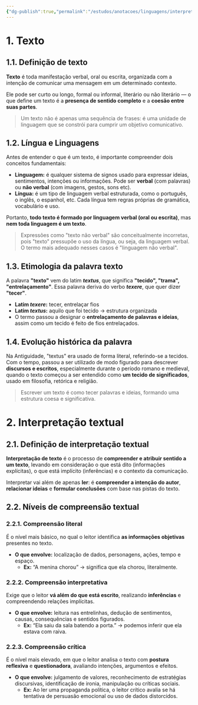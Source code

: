 ```yaml
---
{"dg-publish":true,"permalink":"/estudos/anotacoes/linguagens/interpretacao-de-texto/1-teoria-da-comunicacao/texto-e-interpretacao-textual/"}
---
```


# 1. Texto

## 1.1. Definição de texto

**Texto** é toda manifestação verbal, oral ou escrita, organizada com a intenção de comunicar uma mensagem em um determinado contexto.  

Ele pode ser curto ou longo, formal ou informal, literário ou não literário — o que define um texto é a **presença de sentido completo** e a **coesão entre suas partes**.

> Um texto não é apenas uma sequência de frases: é uma unidade de linguagem que se constrói para cumprir um objetivo comunicativo.

## 1.2. Língua e Linguagens

Antes de entender o que é um texto, é importante compreender dois conceitos fundamentais:

- **Linguagem:** é qualquer sistema de signos usado para expressar ideias, sentimentos, intenções ou informações. Pode ser **verbal** (com palavras) ou **não verbal** (com imagens, gestos, sons etc).
- **Língua:** é um tipo de linguagem verbal estruturada, como o português, o inglês, o espanhol, etc. Cada língua tem regras próprias de gramática, vocabulário e uso.

Portanto, **todo texto é formado por linguagem verbal (oral ou escrita)**, mas **nem toda linguagem é um texto**.

> Expressões como "texto não verbal" são conceitualmente incorretas, pois "texto" pressupõe o uso da língua, ou seja, da linguagem verbal. O termo mais adequado nesses casos é "linguagem não verbal".

## 1.3. Etimologia da palavra texto

A palavra **"texto"** vem do latim **_textus_**, que significa **"tecido", "trama", "entrelaçamento"**. Essa palavra deriva do verbo **_texere_**, que quer dizer **"tecer"**.

- **Latim _texere_:** tecer, entrelaçar fios
- **Latim _textus_:** aquilo que foi tecido → estrutura organizada
- O termo passou a designar o **entrelaçamento de palavras e ideias**, assim como um tecido é feito de fios entrelaçados.

## 1.4. Evolução histórica da palavra

Na Antiguidade, "textus" era usado de forma literal, referindo-se a tecidos. Com o tempo, passou a ser utilizado de modo figurado para descrever **discursos e escritos**, especialmente durante o período romano e medieval, quando o texto começou a ser entendido como **um tecido de significados**, usado em filosofia, retórica e religião.

> Escrever um texto é como tecer palavras e ideias, formando uma estrutura coesa e significativa.

# 2. Interpretação textual

## 2.1. Definição de interpretação textual

**Interpretação de texto** é o processo de **compreender e atribuir sentido a um texto**, levando em consideração o que está dito (informações explícitas), o que está implícito (inferências) e o contexto da comunicação.

Interpretar vai além de apenas **ler**: é **compreender a intenção do autor**, **relacionar ideias** e **formular conclusões** com base nas pistas do texto.

## 2.2. Níveis de compreensão textual

### 2.2.1. **Compreensão literal**

É o nível mais básico, no qual o leitor identifica **as informações objetivas** presentes no texto.

- **O que envolve:** localização de dados, personagens, ações, tempo e espaço.
	- **Ex:** “A menina chorou” → significa que ela chorou, literalmente.

### 2.2.2. **Compreensão interpretativa**

Exige que o leitor **vá além do que está escrito**, realizando **inferências** e compreendendo relações implícitas.

- **O que envolve:** leitura nas entrelinhas, dedução de sentimentos, causas, consequências e sentidos figurados.
	- **Ex:** “Ela saiu da sala batendo a porta.” → podemos inferir que ela estava com raiva.

### 2.2.3. **Compreensão crítica**

É o nível mais elevado, em que o leitor analisa o texto com **postura reflexiva** e **questionadora**, avaliando intenções, argumentos e efeitos.

- **O que envolve:** julgamento de valores, reconhecimento de estratégias discursivas, identificação de ironia, manipulação ou críticas sociais.
	- **Ex:** Ao ler uma propaganda política, o leitor crítico avalia se há tentativa de persuasão emocional ou uso de dados distorcidos.
